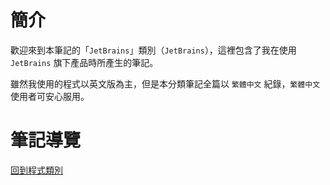 # 簡介
歡迎來到本筆記的「`JetBrains`」類別（`JetBrains`），這裡包含了我在使用 `JetBrains` 旗下產品時所產生的筆記。

雖然我使用的程式以英文版為主，但是本分類筆記全篇以 `繁體中文` 紀錄，`繁體中文` 使用者可安心服用。


# 筆記導覽



[回到程式類別](../Program.md)